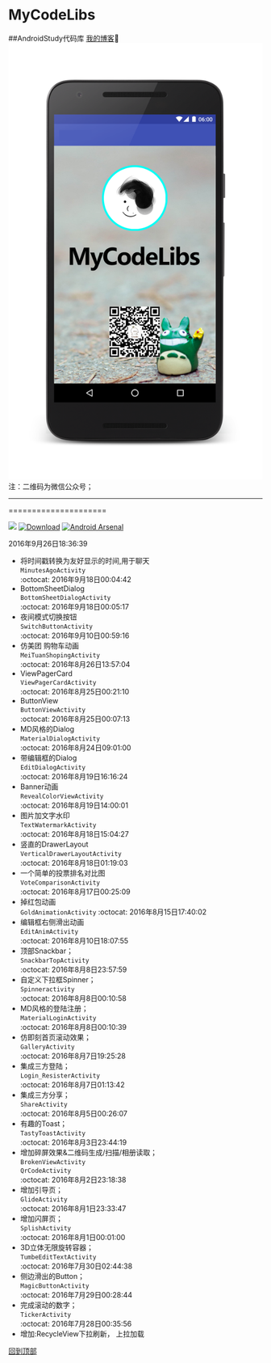 # MyCodeLibs
##AndroidStudy代码库
[我的博客](http://blog.csdn.net/merbn):running:
![image](https://github.com/Merbn/MyCodeLibs/blob/master/myscreen.png)
注：二维码为微信公众号；
_____________________
=====================

[![](https://jitpack.io/v/rey5137/material.svg)](https://github.com/Merbn/MyCodeLibs) [![Download](https://api.bintray.com/packages/rey5137/maven/material/images/download.svg)](https://github.com/Merbn/MyCodeLibs)  [![Android Arsenal](https://img.shields.io/badge/Android%20Arsenal-Material-brightgreen.svg?style=flat)](https://github.com/Merbn/MyCodeLibs)

2016年9月26日18:36:39
* 将时间戳转换为友好显示的时间,用于聊天  
`MinutesAgoActivity`  
:octocat:
2016年9月18日00:04:42
* BottomSheetDialog  
`BottomSheetDialogActivity`  
:octocat:
2016年9月18日00:05:17
* 夜间模式切换按钮  
`SwitchButtonActivity`  
:octocat:
2016年9月10日00:59:16
* 仿美团  购物车动画  
`MeiTuanShopingActivity`  
:octocat:
2016年8月26日13:57:04
* ViewPagerCard  
`ViewPagerCardActivity`  
:octocat:
2016年8月25日00:21:10
* ButtonView  
`ButtonViewActivity`  
:octocat:
2016年8月25日00:07:13
* MD风格的Dialog  
`MaterialDialogActivity`  
:octocat:
2016年8月24日09:01:00
* 带编辑框的Dialog  
`EditDialogActivity`  
:octocat:
2016年8月19日16:16:24    
* Banner动画    
`RevealColorViewActivity`    
:octocat:
2016年8月19日14:00:01    
* 图片加文字水印    
`TextWatermarkActivity`    
:octocat:
2016年8月18日15:04:27    
* 竖直的DrawerLayout    
`VerticalDrawerLayoutActivity`    
:octocat:
2016年8月18日01:19:03    
* 一个简单的投票排名对比图    
`VoteComparisonActivity`    
:octocat:
2016年8月17日00:25:09    
* 掉红包动画    
`GoldAnimationActivity`
:octocat:
2016年8月15日17:40:02    
* 编辑框右侧滑出动画    
`EditAnimActivity`    
:octocat:
2016年8月10日18:07:55    
* 顶部Snackbar；    
`SnackbarTopActivity`    
:octocat:
2016年8月8日23:57:59    
* 自定义下拉框Spinner；   
`Spinneractivity`    
:octocat:
2016年8月8日00:10:58    
* MD风格的登陆注册；   
`MaterialLoginActivity`    
:octocat: 
2016年8月8日00:10:39    
* 仿即刻首页滚动效果；   
`GalleryActivity`    
:octocat: 
2016年8月7日19:25:28    
* 集成三方登陆；   
`Login_ResisterActivity`    
:octocat: 
2016年8月7日01:13:42    
* 集成三方分享；   
`ShareActivity`    
:octocat: 
2016年8月5日00:26:07    
* 有趣的Toast；   
`TastyToastActivity`    
:octocat: 
2016年8月3日23:44:19   
* 增加碎屏效果&二维码生成/扫描/相册读取；  
`BrokenViewActivity`  
`QrCodeActivity`   
:octocat: 
2016年8月2日23:18:38   
* 增加引导页；  
`GlideActivity`   
:octocat: 
2016年8月1日23:33:47   
* 增加闪屏页；  
`SplishActivity`   
:octocat: 
2016年8月1日00:01:00   
* 3D立体无限旋转容器；  
`TumbeEditTextActivity`   
:octocat: 
2016年7月30日02:44:38   
* 侧边滑出的Button；  
`MagicButtonActivity`   
:octocat: 
2016年7月29日00:28:44   
* 完成滚动的数字；  
`TickerActivity`  
:octocat: 
2016年7月28日00:35:56
* 增加:RecycleView下拉刷新， 上拉加载

[回到顶部](#readme)
